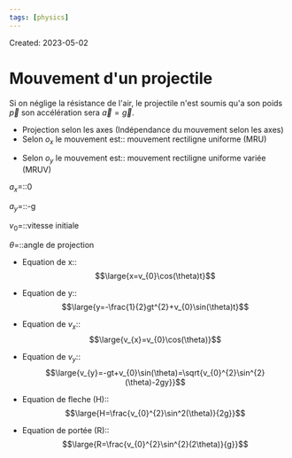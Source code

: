 ```yaml
---
tags: [physics] 
---
```

Created: 2023-05-02

# Mouvement d'un projectile
Si on néglige la résistance de l'air, le projectile n'est soumis qu'a son poids $\vec{p}$ son accélération sera $\vec{a}=\vec{g}$.

- Projection selon les axes (Indépendance du mouvement selon les axes)
- Selon $o_{x}$ le mouvement est:: mouvement rectiligne uniforme (MRU)
<!--SR:!2024-04-26,213,249-->
- Selon $o_{y}$ le mouvement est:: mouvement rectiligne uniforme variée (MRUV)
<!--SR:!2024-05-01,221,249-->

$a_{x}$=::0
<!--SR:!2024-03-08,72,230-->
$a_{y}$=::-g
<!--SR:!2024-01-25,163,250-->
$v_{0}$=::vitesse initiale
<!--SR:!2024-02-16,67,230-->
$\theta$=::angle de projection
<!--SR:!2024-05-13,130,230-->

- Equation de x::$$\large{x=v_{0}\cos(\theta)t}$$
<!--SR:!2024-02-25,183,250-->
- Equation de y::$$\large{y=-\frac{1}{2}gt^{2}+v_{0}\sin(\theta)t}$$
<!--SR:!2024-02-11,67,230-->
- Equation de $v_{x}$:: $$\large{v_{x}=v_{0}\cos(\theta)}$$
<!--SR:!2024-11-10,337,250-->
- Equation de $v_{y}$:: $$\large{v_{y}=-gt+v_{0}\sin(\theta)=\sqrt{v_{0}^{2}\sin^{2}(\theta)-2gy}}$$
<!--SR:!2024-04-07,151,230-->
- Equation de fleche (H):: $$\large{H=\frac{v_{0}^{2}\sin^2(\theta)}{2g}}$$
<!--SR:!2024-02-16,160,230-->
- Equation de portée (R):: $$\large{R=\frac{v_{0}^{2}\sin^{2}(2\theta)}{g}}$$
<!--SR:!2024-01-25,11,130-->